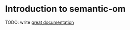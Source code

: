 # Introduction to semantic-om

TODO: write [great documentation](http://jacobian.org/writing/great-documentation/what-to-write/)
